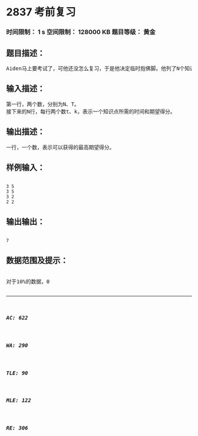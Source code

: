 # 2837 考前复习   
### 时间限制： 1 s     空间限制： 128000 KB     题目等级： 黄金  
## 题目描述：  

<pre>
Aiden马上要考试了，可他还没怎么复习，于是他决定临时抱佛脚。他列了N个知识点，并分析出了复习每个知识点所需的时间t以及可能获得的分数k。他现在还有T时间来复习，他希望选择正确的知识点来在最短的时间内获得最高的期望分数。
</pre>
  
  
## 输入描述：  

<pre>
第一行，两个数，分别为N、T。
接下来的N行，每行两个数t、k，表示一个知识点所需的时间和期望得分。
</pre>
  
  
## 输出描述：  

<pre>
一行，一个数，表示可以获得的最高期望得分。
</pre>
  
  
## 样例输入：  

<pre><code>
3 5
3 5
3 2
2 2
</code></pre>
  
  
## 输出输出：  

<pre><code>
7
</code></pre>
  
  
## 数据范围及提示：  

<pre>

对于10%的数据，0<N≤10，0<T≤100。
对于50%的数据，0<N≤1000，0<T≤10000。
对于100%的数据，0<N≤5000，0<T≤10000，0<t,k≤1000。

</pre>
  
  
***  

##### AC: 622  
##### WA: 290  
##### TLE: 90  
##### MLE: 122  
##### RE: 306  
